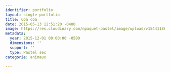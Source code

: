 ```yaml
---
identifier: portfolio
layout: single-portfolio
title: Coa coa
date: 2015-05-13 12:51:20 -0400
image: https://res.cloudinary.com/npaquet-pastel/image/upload/v1544118687/Coa-coa-pastel-30-X-40-cm-2015.jpg
metadata:
  year: 2015-12-01 00:00:00 -0500
  dimensions: ''
  support: ''
  type: Pastel sec
categorie: animaux

---
```

